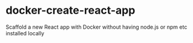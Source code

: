 # docker-create-react-app
Scaffold a new React app with Docker without having node.js or npm etc installed locally
